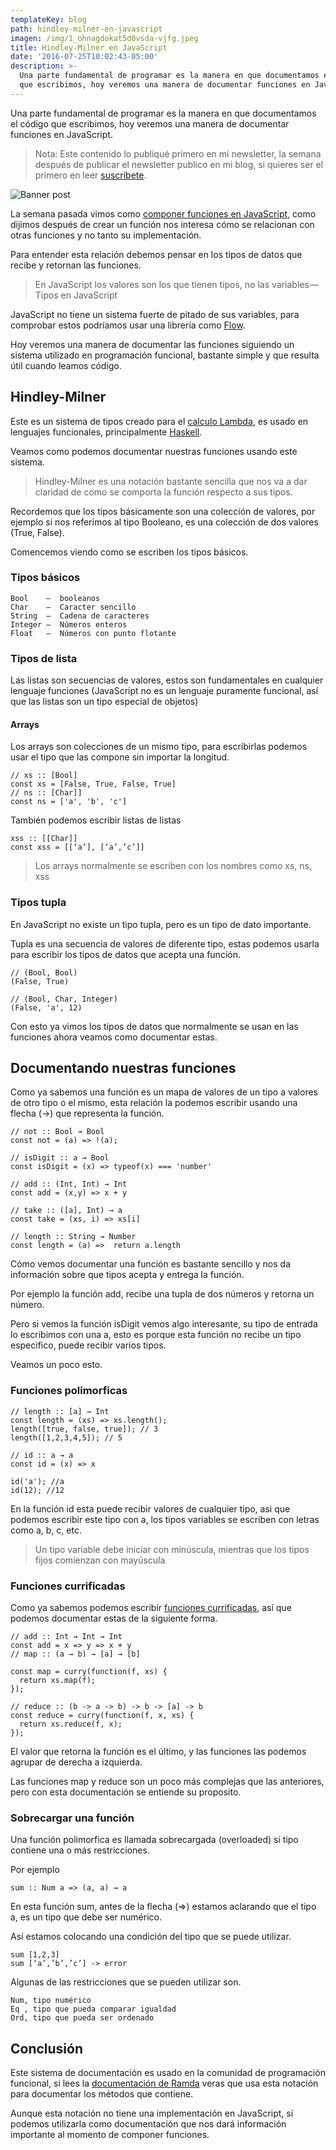 ```yaml
---
templateKey: blog
path: hindley-milner-en-javascript
imagen: /img/1_ohnagdokat5d0vsda-vjfg.jpeg
title: Hindley-Milner en JavaScript
date: '2016-07-25T10:02:43-05:00'
description: >-
  Una parte fundamental de programar es la manera en que documentamos el código
  que escribimos, hoy veremos una manera de documentar funciones en JavaScript.
---
```

Una parte fundamental de programar es la manera en que documentamos el código que escribimos, hoy veremos una manera de documentar funciones en JavaScript.

> Nota: Este contenido lo publiqué primero en mi newsletter, la semana después de publicar el newsletter publico en mi blog, si quieres ser el primero en leer [suscríbete](https://tinyletter.com/yeion7).

![Banner post](/img/1_ohnagdokat5d0vsda-vjfg.jpeg)

La semana pasada vimos como [componer funciones en JavaScript](https://yeisondaza.com/componiendo-funciones-en-javascript), como dijimos después de crear un función nos interesa cómo se relacionan con otras funciones y no tanto su implementación.

Para entender esta relación debemos pensar en los tipos de datos que recibe y retornan las funciones.

> En JavaScript los valores son los que tienen tipos, no las variables — Tipos en JavaScript

JavaScript no tiene un sistema fuerte de pitado de sus variables, para comprobar estos podríamos usar una librería como [Flow](https://flowtype.org/).

Hoy veremos una manera de documentar las funciones siguiendo un sistema utilizado en programación funcional, bastante simple y que resulta útil cuando leamos código.

## Hindley-Milner

Este es un sistema de tipos creado para el [calculo Lambda](https://yeisondaza.com/calculo-lambda-en-javascript), es usado en lenguajes funcionales, principalmente [Haskell](http://dev.stephendiehl.com/fun/006_hindley_milner.html).

Veamos como podemos documentar nuestras funciones usando este sistema.

> Hindley-Milner es una notación bastante sencilla que nos va a dar claridad de como se comporta la función respecto a sus tipos.

Recordemos que los tipos básicamente son una colección de valores, por ejemplo si nos referimos al tipo Booleano, es una colección de dos valores (True, False).

Comencemos viendo como se escriben los tipos básicos.

### Tipos básicos

```
Bool    —  booleanos
Char    —  Caracter sencillo
String  —  Cadena de caracteres
Integer —  Números enteros 
Float   —  Números con punto flotante
```

### Tipos de lista

Las listas son secuencias de valores, estos son fundamentales en cualquier lenguaje funciones (JavaScript no es un lenguaje puramente funcional, así que las listas son un tipo especial de objetos)

#### Arrays

Los arrays son colecciones de un mismo tipo, para escribirlas podemos usar el tipo que las compone sin importar la longitud.

```
// xs :: [Bool]
const xs = [False, True, False, True]
// ns :: [Char]]
const ns = ['a', 'b', 'c']
```

También podemos escribir listas de listas

```
xss :: [[Char]]
const xss = [[‘a’], [‘a’,’c’]]
```

> Los arrays normalmente se escriben con los nombres como xs, ns, xss

### Tipos tupla

En JavaScript no existe un tipo tupla, pero es un tipo de dato importante.

Tupla es una secuencia de valores de diferente tipo, estas podemos usarla para escribir los tipos de datos que acepta una función.

```
// (Bool, Bool)
(False, True)

// (Bool, Char, Integer)
(False, 'a', 12)
```

Con esto ya vimos los tipos de datos que normalmente se usan en las funciones ahora veamos como documentar estas.

## Documentando nuestras funciones

Como ya sabemos una función es un mapa de valores de un tipo a valores de otro tipo o el mismo, esta relación la podemos escribir usando una flecha (→) que representa la función.

```
// not :: Bool → Bool
const not = (a) => !(a);

// isDigit :: a → Bool
const isDigit = (x) => typeof(x) === 'number'

// add :: (Int, Int) → Int
const add = (x,y) => x + y

// take :: ([a], Int) → a
const take = (xs, i) => xs[i]

// length :: String → Number
const length = (a) =>  return a.length
```

Cómo vemos documentar una función es bastante sencillo y nos da información sobre que tipos acepta y entrega la función.

Por ejemplo la función add, recibe una tupla de dos números y retorna un número.

Pero si vemos la función isDigit vemos algo interesante, su tipo de entrada lo escribimos con una a, esto es porque esta función no recibe un tipo especifico, puede recibir varios tipos.

Veamos un poco esto.

### Funciones polimorficas

```
// length :: [a] → Int
const length = (xs) => xs.length();
length([true, false, true]); // 3
length([1,2,3,4,5]); // 5

// id :: a → a
const id = (x) => x

id('a'); //a
id(12); //12
```

En la función id esta puede recibir valores de cualquier tipo, asi que podemos escribir este tipo con a, los tipos variables se escriben con letras como a, b, c, etc.

> Un tipo variable debe iniciar con minúscula, mientras que los tipos fijos comienzan con mayúscula

### Funciones currificadas

Como ya sabemos podemos escribir [funciones currificadas](https://yeisondaza.com/currying-en-javascript-funciones-con-superpoderes), así que podemos documentar estas de la siguiente forma.

```
// add :: Int → Int → Int 
const add = x => y => x + y
// map :: (a → b) → [a] → [b]

const map = curry(function(f, xs) {
  return xs.map(f);
});

// reduce :: (b -> a -> b) -> b -> [a] -> b
const reduce = curry(function(f, x, xs) {
  return xs.reduce(f, x);
});
```

El valor que retorna la función es el último, y las funciones las podemos agrupar de derecha a izquierda.

Las funciones map y reduce son un poco más complejas que las anteriores, pero con esta documentación se entiende su proposito.

### Sobrecargar una función

Una función polimorfica es llamada sobrecargada (overloaded) si tipo contiene una o más restricciones.

Por ejemplo

```
sum :: Num a => (a, a) → a
```

En esta función sum, antes de la flecha (=>) estamos aclarando que el tipo a, es un tipo que debe ser numérico.

Así estamos colocando una condición del tipo que se puede utilizar.

```
sum [1,2,3]
sum [‘a’,’b’,’c’] -> error
```

Algunas de las restricciones que se pueden utilizar son.

```
Num, tipo numérico
Eq , tipo que pueda comparar igualdad
Ord, tipo que pueda ser ordenado
```

## Conclusión

Este sistema de documentación es usado en la comunidad de programación funcional, si lees la [documentación de Ramda](https://ramdajs.com/0.21.0/docs/) veras que usa esta notación para documentar los métodos que contiene.

Aunque esta notación no tiene una implementación en JavaScript, si podemos utilizarla como documentación que nos dará información importante al momento de componer funciones.
